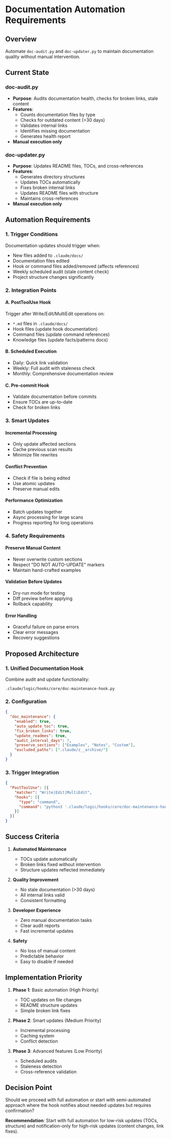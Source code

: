 # Documentation Automation Requirements

## Overview
Automate `doc-audit.py` and `doc-updater.py` to maintain documentation quality without manual intervention.

## Current State

### doc-audit.py
- **Purpose**: Audits documentation health, checks for broken links, stale content
- **Features**:
  - Counts documentation files by type
  - Checks for outdated content (>30 days)
  - Validates internal links
  - Identifies missing documentation
  - Generates health report
- **Manual execution only**

### doc-updater.py  
- **Purpose**: Updates README files, TOCs, and cross-references
- **Features**:
  - Generates directory structures
  - Updates TOCs automatically
  - Fixes broken internal links
  - Updates README files with structure
  - Maintains cross-references
- **Manual execution only**

## Automation Requirements

### 1. Trigger Conditions
Documentation updates should trigger when:
- New files added to `.claude/docs/`
- Documentation files edited
- Hook or command files added/removed (affects references)
- Weekly scheduled audit (stale content check)
- Project structure changes significantly

### 2. Integration Points

#### A. PostToolUse Hook
Trigger after Write/Edit/MultiEdit operations on:
- `*.md` files in `.claude/docs/`
- Hook files (update hook documentation)
- Command files (update command references)
- Knowledge files (update facts/patterns docs)

#### B. Scheduled Execution
- Daily: Quick link validation
- Weekly: Full audit with staleness check
- Monthly: Comprehensive documentation review

#### C. Pre-commit Hook
- Validate documentation before commits
- Ensure TOCs are up-to-date
- Check for broken links

### 3. Smart Updates

#### Incremental Processing
- Only update affected sections
- Cache previous scan results
- Minimize file rewrites

#### Conflict Prevention
- Check if file is being edited
- Use atomic updates
- Preserve manual edits

#### Performance Optimization
- Batch updates together
- Async processing for large scans
- Progress reporting for long operations

### 4. Safety Requirements

#### Preserve Manual Content
- Never overwrite custom sections
- Respect "DO NOT AUTO-UPDATE" markers
- Maintain hand-crafted examples

#### Validation Before Updates
- Dry-run mode for testing
- Diff preview before applying
- Rollback capability

#### Error Handling
- Graceful failure on parse errors
- Clear error messages
- Recovery suggestions

## Proposed Architecture

### 1. Unified Documentation Hook
Combine audit and update functionality:
```
.claude/logic/hooks/core/doc-maintenance-hook.py
```

### 2. Configuration
```json
{
  "doc_maintenance": {
    "enabled": true,
    "auto_update_toc": true,
    "fix_broken_links": true,
    "update_readmes": true,
    "audit_interval_days": 7,
    "preserve_sections": ["Examples", "Notes", "Custom"],
    "excluded_paths": [".claude/z__archive/"]
  }
}
```

### 3. Trigger Integration
```json
{
  "PostToolUse": [{
    "matcher": "Write|Edit|MultiEdit",
    "hooks": [{
      "type": "command",
      "command": "python3 '.claude/logic/hooks/core/doc-maintenance-hook.py'"
    }]
  }]
}
```

## Success Criteria

1. **Automated Maintenance**
   - TOCs update automatically
   - Broken links fixed without intervention
   - Structure updates reflected immediately

2. **Quality Improvement**
   - No stale documentation (>30 days)
   - All internal links valid
   - Consistent formatting

3. **Developer Experience**
   - Zero manual documentation tasks
   - Clear audit reports
   - Fast incremental updates

4. **Safety**
   - No loss of manual content
   - Predictable behavior
   - Easy to disable if needed

## Implementation Priority

1. **Phase 1**: Basic automation (High Priority)
   - TOC updates on file changes
   - README structure updates
   - Simple broken link fixes

2. **Phase 2**: Smart updates (Medium Priority)
   - Incremental processing
   - Caching system
   - Conflict detection

3. **Phase 3**: Advanced features (Low Priority)
   - Scheduled audits
   - Staleness detection
   - Cross-reference validation

## Decision Point
Should we proceed with full automation or start with semi-automated approach where the hook notifies about needed updates but requires confirmation?

**Recommendation**: Start with full automation for low-risk updates (TOCs, structure) and notification-only for high-risk updates (content changes, link fixes).